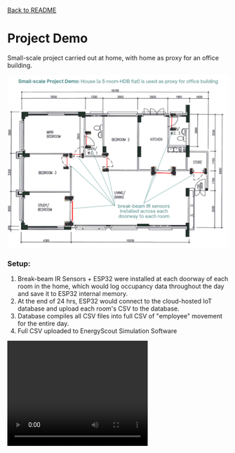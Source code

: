 [Back to README](../README.md)

# Project Demo
Small-scale project carried out at home, with home as proxy for an office building. 

![Alt text](../pictures/floorplan(1).png)

### Setup:

1. Break-beam IR Sensors + ESP32 were installed at each doorway of each room in the home, which would log occupancy data throughout the day and save it to ESP32 internal memory. 
2. At the end of 24 hrs, ESP32 would connect to the cloud-hosted IoT database and upload each room's CSV to the database.
3. Database compiles all CSV files into full CSV of "employee" movement for the entire day.
4. Full CSV uploaded to EnergyScout Simulation Software

<video src="../demovideo.mp4" width="320" height="240" controls></video>
